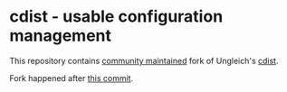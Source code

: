# cdist - usable configuration management

This repository contains [community maintained](https://github.com/cdist-community) fork of Ungleich's [cdist](https://github.com/ungleich/cdist).

Fork happened after [this commit](https://github.com/ungleich/cdist/commit/f061fb168ddacc894cb6e9882ff5c8ba002fadd8).
